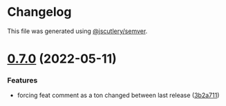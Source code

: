 # Changelog

This file was generated using [@jscutlery/semver](https://github.com/jscutlery/semver).

# [0.7.0](https://github.com/caribou-crew/mezzo/compare/v0.6.0...v0.7.0) (2022-05-11)

### Features

- forcing feat comment as a ton changed between last release ([3b2a711](https://github.com/caribou-crew/mezzo/commit/3b2a711559d8e9cd4321a72bf2e0f367f791fccc))
